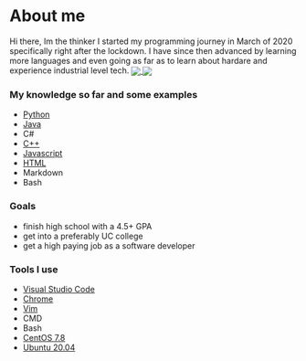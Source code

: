 # About me
  Hi there, Im the thinker
  I started my programming journey in March of 2020 specifically right after the lockdown. I have since then advanced by learning more languages and even going as far as to learn about hardare and experience industrial level tech.
<a href="https://github.com/anuraghazra/github-readme-stats">
  <img align="center" src="https://github-readme-stats.vercel.app/api?username=thinkerdesigns&theme=dark">
</a>
<a href="https://github.com/anuraghazra/github-readme-stats">
  <img align="center" src="https://github-readme-stats.vercel.app/api/top-langs/?username=thinkerdesigns&theme=dark">
</a>
### My knowledge so far and some examples

- [Python](https://github.com/ThinkerDesigns/shrunklock)
- [Java](https://dhruvsingh.com/web/products/designer/index)
- C#
- [C++](https://dhruvsingh.com/web/products/ttm/index)
- [Javascript](https://dhruvsingh.com/web/browser/ex/ip/)
- [HTML](https://github.com/ThinkerDesigns/CactusJackRaffle)
- Markdown
- Bash

### Goals

- finish high school with a 4.5+ GPA
- get into a preferably UC college
- get a high paying job as a software developer

### Tools I use

- [Visual Studio Code](https://code.visualstudio.com/)
- [Chrome](https://www.google.com/chrome/)
- [Vim](https://www.vim.org/)
- CMD
- Bash
- [CentOS 7.8](https://www.centos.org/download/)
- [Ubuntu 20.04](https://ubuntu.com/)
